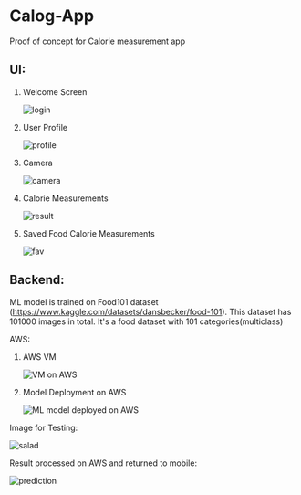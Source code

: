 # Calog-App
Proof of concept for Calorie measurement app

## UI:
1. Welcome Screen

    ![login](https://user-images.githubusercontent.com/69532082/200303629-2eb609c7-3f53-44a4-abbd-2782d301b70a.png)

2. User Profile

    ![profile](https://user-images.githubusercontent.com/69532082/200303659-7c6acdfb-3be8-4513-b692-f5051a13f118.png)

3. Camera

    ![camera](https://user-images.githubusercontent.com/69532082/200303664-86241b37-34b7-4bca-b19d-42e8616ab232.png)

4. Calorie Measurements

    ![result](https://user-images.githubusercontent.com/69532082/200303686-7d72ccd9-d34c-4bc3-9a60-3249c62b18ac.png)

5. Saved Food Calorie Measurements

    ![fav](https://user-images.githubusercontent.com/69532082/200303697-6caaa8ad-effa-41f3-afde-f96dcd001b24.png)


## Backend:

ML model is trained on Food101 dataset (https://www.kaggle.com/datasets/dansbecker/food-101). This dataset has 101000 images in total. It's a food dataset with 101 categories(multiclass)

AWS:
1. AWS VM
 
    ![VM on AWS](https://user-images.githubusercontent.com/69532082/200321756-e6ea924b-3675-4470-8ce2-0d60c734b4ea.jpg)

2. Model Deployment on AWS

    ![ML model deployed on AWS](https://user-images.githubusercontent.com/69532082/200322479-f9520535-66f1-4f81-adb5-4b8d51fde555.jpg)


Image for Testing:

   ![salad](https://user-images.githubusercontent.com/69532082/200321818-a0924125-dda9-4ab8-9adb-bca8277ab3a6.jpg)

    

Result processed on AWS and returned to mobile:

   ![prediction](https://user-images.githubusercontent.com/69532082/200321965-10411053-481b-4c05-ab16-28f3866f64fd.png)

    






